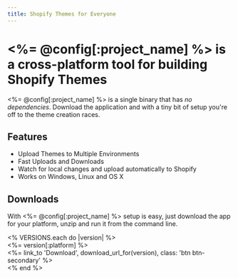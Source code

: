 ```yaml
---
title: Shopify Themes for Everyone
---
```

# <%= @config[:project_name] %> is a cross-platform tool for building Shopify Themes

<%= @config[:project_name] %> is a single binary that has *no dependencies*. Download the application and with a tiny bit of setup you're off to the theme creation races.

## Features

- Upload Themes to Multiple Environments
- Fast Uploads and Downloads
- Watch for local changes and upload automatically to Shopify
- Works on Windows, Linux and OS X

## Downloads

With <%= @config[:project_name] %> setup is easy, just download the app for your platform, unzip and
run it from the command line.

<div class="versions col-1-1">
  <% VERSIONS.each do |version| %>
    <div class="<%= classes_for(version) %>">
      <div class="platform"><%= version[:platform] %></div>
      <%= link_to 'Download', download_url_for(version), class: 'btn btn-secondary' %>
    </div>
  <% end %>
</div>
